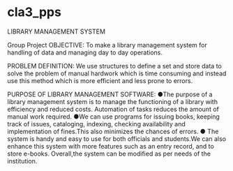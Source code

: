 # cla3_pps
LIBRARY MANAGEMENT SYSTEM

Group Project OBJECTIVE:
To make a library management system for handling of data and managing day to day operations.

PROBLEM DEFINITION:
We use structures to define a set and store data to solve the problem of manual hardwork which is time consuming and instead use this method which is more efficient and less prone to errors.

PURPOSE OF LIBRARY MANAGEMENT SOFTWARE:
●The purpose of a library management system is to manage the functioning of a library with efficiency and reduced costs. Automation of tasks reduces the amount of manual work required.
●We can use programs for issuing books, keeping track of issues, cataloging, indexing, checking availability and implementation of fines.This also minimizes the chances of errors. 
●	The system is handy and easy to use for both officials and students.We can also enhance this system with more features such as an entry record, and to store
 e-books. Overall,the system can be modified as per needs of the institution.

